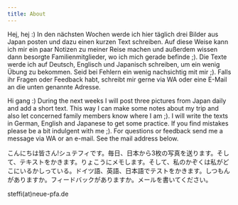 ```yaml
---
title: About
---
```


Hej, hej :) In den nächsten Wochen werde ich hier täglich drei Bilder aus Japan posten und
dazu einen kurzen Text schreiben. Auf diese Weise kann ich mir ein paar Notizen zu meiner 
Reise machen und außerdem wissen dann besorgte Familienmitglieder, wo ich mich gerade befinde ;). Die Texte werde ich auf Deutsch, Englisch und Japanisch schreiben, um ein wenig Übung zu bekommen. Seid bei Fehlern ein wenig nachsichtig mit mir ;). Falls ihr Fragen oder Feedback habt, schreibt mir gerne via WA oder eine E-Mail an die unten genannte Adresse.

Hi gang :) During the next weeks I will post three pictures from Japan daily and add a short text. This way I can make some notes about my trip and also let concerned family members know where I am ;). I will write the texts in German, English and Japanese to get some practice. If you find mistakes please be a bit indulgent with me ;). For questions or feedback send me a message via WA or an e-mail. See the mail address below.

こんにちは皆さん!シュテフィです。毎日、日本から3枚の写真を送ります。そして、テキストをかきます。りょこうにメモします。そして、私のかぞくは私がどこにいるかしっている。ドイツ語、英語、日本語でテストをかきます。しつもんがありますか。フィードバックがありますか。メールを書いてください。

 steffi(at)neue-pfa.de

